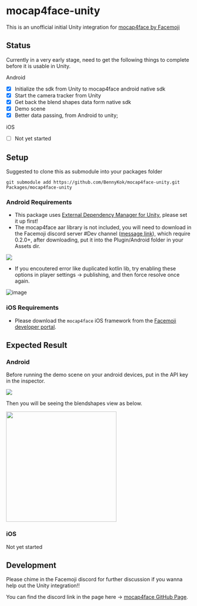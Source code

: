 # mocap4face-unity 
This is an unofficial initial Unity integration for [mocap4face by Facemoji](https://github.com/facemoji/mocap4face)

## Status

Currently in a very early stage, need to get the following things to complete before it is usable in Unity.

Android
- [x] Initialize the sdk from Unity to mocap4face android native sdk
- [x] Start the camera tracker from Unity
- [x] Get back the blend shapes data form native sdk
- [x] Demo scene
- [x] Better data passing, from Android to unity;

iOS
- [ ] Not yet started

## Setup

Suggested to clone this as submodule into your packages folder


```
git submodule add https://github.com/BennyKok/mocap4face-unity.git Packages/mocap4face-unity 
```

### Android Requirements
- This package uses [External Dependency Manager for Unity](https://github.com/googlesamples/unity-jar-resolver), please set it up first!
- The mocap4face aar library is not included, you will need to download in the Facemoji discord server #Dev channel ([message link](https://discord.com/channels/904757187522478131/905871468972343307/907051992915001345)), which require 0.2.0+, after downloading, put it into the Plugin/Android folder in your Assets dir.

![](.screenshots/2021-11-18-23-26-52.png)

- If you encoutered error like duplicated kotlin lib, try enabling these options in player settings -> publishing, and then force resolve once again.

![image](https://user-images.githubusercontent.com/18395202/149381299-dda66e37-8b7e-4dda-bf87-63a8e2f96752.png)



### iOS Requirements
- Please download the `mocap4face` iOS framework from the [Facemoji developer portal](https://studio.facemoji.co).

## Expected Result

### Android
Before running the demo scene on your android devices, put in the API key in the inspector.

![](.screenshots/Screenshot_2021-12-12_155632.png)

Then you will be seeing the blendshapes view as below.

<img src=".screenshots/Screenshot_20211212-155331.png" width="300"/>

### iOS
Not yet started



## Development

Please chime in the Facemoji discord for further discussion if you wanna help out the Unity integration!!

You can find the discord link in the page here -> [mocap4face GitHub Page](https://github.com/facemoji/mocap4face).

